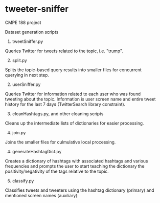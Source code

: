 # tweeter-sniffer
CMPE 188 project

Dataset generation scripts

1. tweetSniffer.py

Queries Twitter for tweets related to the topic, i.e. "trump".

2. split.py

Splits the topic-based query results into smaller files for concurrent querying in next step.

2. userSniffer.py

Queries Twitter for information related to each user who was found tweeting about the topic. Information is user screen name and entire tweet history for the last 7 days (TwitterSearch library constraint).

3. cleanHashtags.py, and other cleaning scripts

Cleans up the intermediate lists of dictionaries for easier processing.

4. join.py

Joins the smaller files for culmulative local processing.

4. generateHashtagDict.py

Creates a dictionary of hashtags with associated hashtags and various frequencies and prompts the user to start teaching the dictionary the positivity/negativity of the tags relative to the topic.

5. classify.py

Classifies tweets and tweeters using the hashtag dictionary (primary) and mentioned screen names (auxiliary)